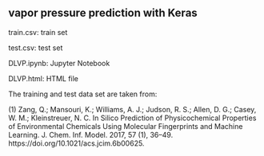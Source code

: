 <h2>vapor pressure prediction with Keras</h2>

<p>train.csv: train set</p>
<p>test.csv: test set</p>
<p>DLVP.ipynb: Jupyter Notebook</p>
<p>DLVP.html: HTML file</p>

<p>The training and test data set are taken from:</p>
<p>(1) Zang, Q.; Mansouri, K.; Williams, A. J.; Judson, R. S.; Allen, D. G.; Casey, W. M.; Kleinstreuer, N. C. In Silico Prediction of Physicochemical Properties of Environmental Chemicals Using Molecular Fingerprints and Machine Learning. J. Chem. Inf. Model. 2017, 57 (1), 36–49. https://doi.org/10.1021/acs.jcim.6b00625.</p>
